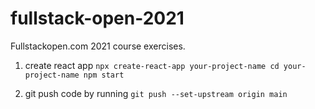 # fullstack-open-2021

Fullstackopen.com 2021 course exercises.

1. create react app
``
npx create-react-app your-project-name
cd your-project-name
npm start
``

2. git push code by running
`git push --set-upstream origin main`

